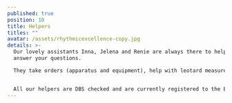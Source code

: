 ```yaml
---
published: true
position: 10
title: Helpers
titles: ""
avatar: /assets/rhythmicexcellence-copy.jpg
details: >-
  Our lovely assistants Inna, Jelena and Renie are always there to help you and
  answer your questions.

  They take orders (apparatus and equipment), help with leotard measurements, explain everything about events and competitions and if you are new, they'll introduce you to our school, they'll explain our philosophy and all the things you need to know about us.


  All our helpers are DBS checked and are currently registered to the BG.
---
```

